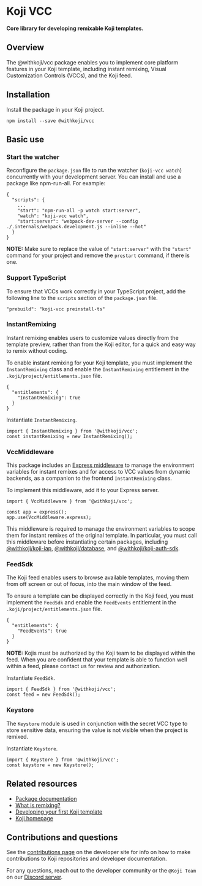 # Koji VCC

**Core library for developing remixable Koji templates.**

## Overview

The @withkoji/vcc package enables you to implement core platform features in your Koji template, including instant remixing, Visual Customization Controls (VCCs), and the Koji feed.

## Installation

Install the package in your Koji project.

```
npm install --save @withkoji/vcc
```

## Basic use

### Start the watcher

Reconfigure the `package.json` file to run the watcher (`koji-vcc watch`) concurrently with your development  server.
You can install and use a package like npm-run-all.
For example:

```
{
  "scripts": {
    ...
    "start": "npm-run-all -p watch start:server",
    "watch": "koji-vcc watch",
    "start:server": "webpack-dev-server --config ./.internals/webpack.development.js --inline --hot"
  }
}
```

**NOTE:** Make sure to replace the value of `"start:server"` with the `"start"` command for your project and remove the `prestart` command, if there is one.

### Support TypeScript

To ensure that VCCs work correctly in your TypeScript project, add the following line to the `scripts` section of the `package.json` file.

```
"prebuild": "koji-vcc preinstall-ts"
```

### InstantRemixing

Instant remixing enables users to customize values directly from the template preview, rather than from the Koji editor, for a quick and easy way to remix without coding.

To enable instant remixing for your Koji template, you must implement the `InstantRemixing` class and enable the `InstantRemixing` entitlement in the `.koji/project/entitlements.json` file.

```
{
  "entitlements": {
    "InstantRemixing": true
  }
}
```

Instantiate `InstantRemixing`.

```
import { InstantRemixing } from '@withkoji/vcc';
const instantRemixing = new InstantRemixing();
```

### VccMiddleware

This package includes an [Express middleware](http://expressjs.com/en/guide/using-middleware.html) to manage the environment variables for instant remixes and for access to VCC values from dynamic backends, as a companion to the frontend `InstantRemixing` class.

To implement this middleware, add it to your Express server.

```
import { VccMiddleware } from '@withkoji/vcc';

const app = express();
app.use(VccMiddleware.express);
```

This middleware is required to manage the environment variables to scope them for instant remixes of the original template.
In particular, you must call this middleware before instantiating certain packages, including [@withkoji/koji-iap](https://developer.withkoji.com/reference/packages/withkoji-koji-iap-package), [@withkoji/database](https://developer.withkoji.com/reference/packages/withkoji-database-package), and [@withkoji/koji-auth-sdk](https://developer.withkoji.com/reference/packages/withkoji-koji-auth-sdk).

### FeedSdk

The Koji feed enables users to browse available templates, moving them from off screen or out of focus, into the main window of the feed.

To ensure a template can be displayed correctly in the Koji feed, you must implement the `FeedSdk` and enable the `FeedEvents` entitlement in the `.koji/project/entitlements.json` file.

```
{
  "entitlements": {
    "FeedEvents": true
  }
}
```

**NOTE:** Kojis must be authorized by the Koji team to be displayed within the feed.
When you are confident that your template is able to function well within a feed, please contact us for review and authorization.

Instantiate `FeedSdk`.

```
import { FeedSdk } from '@withkoji/vcc';
const feed = new FeedSdk();
```

### Keystore

The `Keystore` module is used in conjunction with the secret VCC type to store sensitive data, ensuring the value is not visible when the project is remixed.

Instantiate `Keystore`.

```
import { Keystore } from '@withkoji/vcc';
const keystore = new Keystore();
```

## Related resources

- [Package documentation](https://developer.withkoji.com/reference/packages/withkoji-vcc-package)
- [What is remixing?](https://developer.withkoji.com/docs/getting-started/instant-remixing)
- [Developing your first Koji template](https://developer.withkoji.com/docs/getting-started/start-guide-1)
- [Koji homepage](http://withkoji.com/)

## Contributions and questions

See the [contributions page](https://developer.withkoji.com/docs/about/contribute-koji-developers) on the developer site for info on how to make contributions to Koji repositories and developer documentation.

For any questions, reach out to the developer community or the `@Koji Team` on our [Discord server](https://discord.gg/eQuMJF6).
